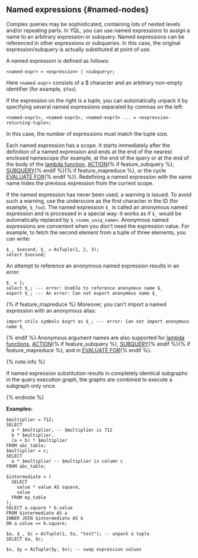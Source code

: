 ## Named expressions {#named-nodes}

Complex queries may be sophisticated, containing lots of nested levels and/or repeating parts. In YQL, you can use named expressions to assign a name to an arbitrary expression or subquery. Named expressions can be referenced in other expressions or subqueries. In this case, the original expression/subquery is actually substituted at point of use.

A named expression is defined as follows:

```
<named-expr> = <expression> | <subquery>;
```

Here `<named-expr>` consists of a $ character and an arbitrary non-empty identifier (for example, `$foo`).

If the expression on the right is a tuple, you can automatically unpack it by specifying several named expressions separated by commas on the left:

```
<named-expr1>, <named-expr2>, <named-expr3> ... = <expression-returning-tuple>;
```

In this case, the number of expressions must match the tuple size.

Each named expression has a scope. It starts immediately after the definition of a named expression and ends at the end of the nearest enclosed namescope (for example, at the end of the query or at the end of the body of the [lambda function](#lambda), [ACTION](../../action.md#define-action){% if feature_subquery %}, [SUBQUERY](../../subquery.md#define-subquery){% endif %}{% if feature_mapreduce %}, or the cycle [EVALUATE FOR](../../action.md#evaluate-for){% endif %}).
Redefining a named expression with the same name hides the previous expression from the current scope.

If the named expression has never been used, a warning is issued. To avoid such a warning, use the underscore as the first character in the ID (for example, `$_foo`).
The named expression `$_` is called an anonymous named expression and is processed in a special way: it works as if `$_` would be automatically replaced by `$_<some_uniq_name>`.
Anonymous named expressions are convenient when you don't need the expression value. For example, to fetch the second element from a tuple of three elements, you can write:

```yql
$_, $second, $_ = AsTuple(1, 2, 3);
select $second;
```

An attempt to reference an anonymous named expression results in an error:

```yql
$_ = 1;
select $_; --- error: Unable to reference anonymous name $_
export $_; --- An error: Can not export anonymous name $_
```

{% if feature_mapreduce %} Moreover, you can't import a named expression with an anonymous alias:

```yql
import utils symbols $sqrt as $_; --- error: Can not import anonymous name $_
```

{% endif %} Anonymous argument names are also supported for [lambda functions](#lambda), [ACTION](../../action.md#define-action){% if feature_subquery %}, [SUBQUERY](../../subquery.md#define-subquery){% endif %}{% if feature_mapreduce %}, and in [EVALUATE FOR](../../action.md#evaluate-for){% endif %}.

{% note info %}

If named expression substitution results in completely identical subgraphs in the query execution graph, the graphs are combined to execute a subgraph only once.

{% endnote %}

**Examples:**

```yql
$multiplier = 712;
SELECT
  a * $multiplier, -- $multiplier is 712
  b * $multiplier,
  (a + b) * $multiplier
FROM abc_table;
$multiplier = c;
SELECT
  a * $multiplier -- $multiplier is column c
FROM abc_table;
```

```yql
$intermediate = (
  SELECT
    value * value AS square,
    value
  FROM my_table
);
SELECT a.square * b.value
FROM $intermediate AS a
INNER JOIN $intermediate AS b
ON a.value == b.square;
```

```yql
$a, $_, $c = AsTuple(1, 5u, "test"); -- unpack a tuple
SELECT $a, $c;
```

```yql
$x, $y = AsTuple($y, $x); -- swap expression values
```

